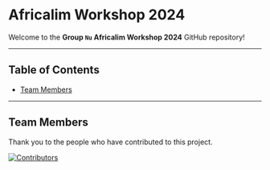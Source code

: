 # Africalim Workshop 2024

Welcome to the **Group `Nu` Africalim Workshop 2024** GitHub repository! 

---

## Table of Contents

- [Team Members](#team-members)

---

## Team Members

Thank you to the people who have contributed to this project.

[![Contributors](https://contrib.rocks/image?repo=africalim/nu)](https://github.com/africalim/nu/graphs/contributors)
